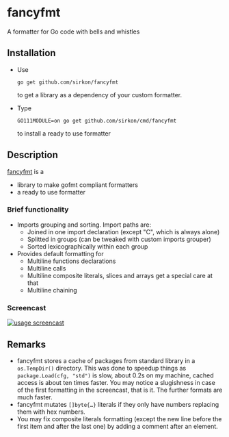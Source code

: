# fancyfmt
A formatter for Go code with bells and whistles

## Installation

* Use 

    ```shell script
    go get github.com/sirkon/fancyfmt
    ```

    to get a library as a dependency of your custom formatter.

* Type

    ```shell script
    GO111MODULE=on go get github.com/sirkon/cmd/fancyfmt
    ```
  
    to install a ready to use formatter

## Description

[fancyfmt](https://github.com/sirkon/fancyfmt) is a

* library to make gofmt compliant formatters
* a ready to use formatter

### Brief functionality
 

* Imports grouping and sorting. Import paths are:
    * Joined in one import declaration (except "C", which is always alone)
    * Splitted in groups (can be tweaked with custom imports grouper)
    * Sorted lexicographically within each group
* Provides default formatting for
    * Multiline functions declarations
    * Multiline calls
    * Multiline composite literals, slices and arrays get a special care at that
    * Multiline chaining
    
### Screencast

[![usage screencast](https://i9.ytimg.com/vi/WmqG-OTyF6g/mq2.jpg?sqp=CODsvvkF&rs=AOn4CLBgkcpGPMAak_SacamvPV9uXDA-eA)](https://youtu.be/WmqG-OTyF6g)

## Remarks

* fancyfmt stores a cache of packages from standard library in a `os.TempDir()` directory. This was done to speedup 
things as `package.Load(cfg, "std")` is slow, about 0.2s on my machine, cached access is about ten times faster. You
may notice a slugishness in case of the first formatting in the screencast, that is it. The further formats are much
faster.
* fancyfmt mutates `[]byte{…}` literals if they only have numbers replacing them with hex numbers.
* You may fix composite literals formatting (except the new line before the first item and after the last one) by
adding a comment after an element. 
